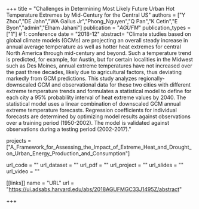 +++
title = "Challenges in Determining Most Likely Future Urban Hot Temperature Extremes by Mid-Century for the Central US"
authors = ["Y Zhou","DE Jahn","WA Gallus Jr","Phong_Nguyen","Q Pan","K Cetin","E Byon","admin","Elham Jahani"]
publication = "*AGUFM*"
publication_types = ["1"] # 1: conference
date = "2018-12"
abstract= "Climate studies based on global climate models (GCMs) are projecting an overall steady increase in annual average temperature as well as hotter heat extremes for central North America through mid-century and beyond. Such a temperature trend is predicted, for example, for Austin, but for certain localities in the Midwest such as Des Moines, annual extreme temperatures have not increased over the past three decades, likely due to agricultural factors, thus deviating markedly from GCM predictions. This study analyzes regionally-downscaled GCM and observational data for these two cities with different extreme temperature trends and formulates a statistical model to define for each city a 95% probability interval of heat extreme values by 2040. The statistical model uses a linear combination of downscaled GCM annual extreme temperature forecasts. Regression coefficients for individual forecasts are determined by optimizing model results against observations over a training period (1950-2002). The model is validated against observations during a testing period (2002-2017)."

projects = ["A_Framework_for_Assessing_the_Impact_of_Extreme_Heat_and_Drought_on_Urban_Energy_Production_and_Consumption"]

url_code = ""
url_dataset = ""
url_pdf = ""
url_project = ""
url_slides = ""
url_video = ""

[[links]]
    name = "URL"
    url = "https://ui.adsabs.harvard.edu/abs/2018AGUFMGC33J1495Z/abstract"

+++
